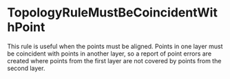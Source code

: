 # TopologyRuleMustBeCoincidentWithPoint
This rule is useful when the points must be aligned. 
Points in one layer must be coincident with points in another layer, 
so a report of point errors are created where points from the first layer are not covered by points from the second layer.